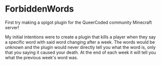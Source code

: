 # ForbiddenWords

First try making a spigot plugin for the QueerCoded community Minecraft server!

My initial intentions were to create a plugin that kills a player when they say a specific word with said word changing after a week.
The words would be unknown and the plugin would never directly tell you what the word is, only that you saying it caused your death. 
At the end of each week it will tell you what the previous week's word was.
